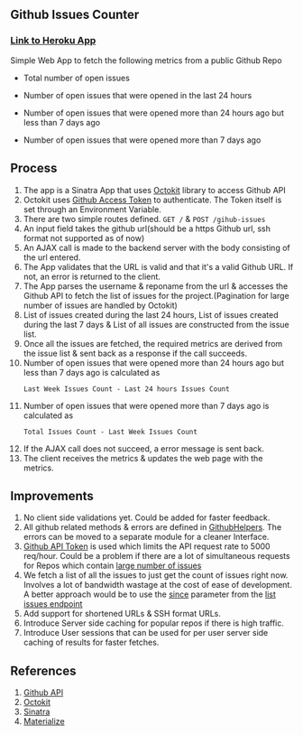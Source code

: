Github Issues Counter
---------------------

### [Link to Heroku App](http://github-issues-counter.herokuapp.com/)

Simple Web App to fetch the following metrics from a public Github Repo

* Total number of open issues

* Number of open issues that were opened in the last 24 hours

* Number of open issues that were opened more than 24 hours ago but less than 7 days ago

* Number of open issues that were opened more than 7 days ago 


Process
-------

1. The app is a Sinatra App that uses [Octokit](https://github.com/octokit/octokit.rb/) library to access Github API
2. Octokit uses [Github Access Token](https://github.com/blog/1509-personal-api-tokens) to authenticate. The Token itself is set through an Environment Variable.
2. There are two simple routes defined. `GET /` & `POST /gihub-issues`
3. An input field takes the github url(should be a https Github url, ssh format not supported as of now)
4. An AJAX call is made to the backend server with the body consisting of the url entered.
5. The App validates that the URL is valid and that it's a valid Github URL. If not, an error is returned to the client.
5. The App parses the username & reponame from the url & accesses the Github API to fetch the list of issues for the project.(Pagination for large number of issues are handled by Octokit)
6. List of issues created during the last 24 hours, List of issues created during the last 7 days & List of all issues are constructed from the issue list.
7. Once all the issues are fetched, the required metrics are derived from the issue list & sent back as a response if the call succeeds.
7. Number of open issues that were opened more than 24 hours ago but less than 7 days ago is calculated as
    ```
    Last Week Issues Count - Last 24 hours Issues Count
    ```
8. Number of open issues that were opened more than 7 days ago is calculated as
    ```
    Total Issues Count - Last Week Issues Count
    ```
7. If the AJAX call does not succeed, a error message is sent back.
8. The client receives the metrics & updates the web page with the metrics.


Improvements
------------

1. No client side validations yet. Could be added for faster feedback.
2. All github related methods & errors are defined in [GithubHelpers](helpers/github_helpers.rb). The errors can be moved to a separate module for a cleaner Interface.
3. [Github API Token](https://github.com/blog/1509-personal-api-tokens) is used which limits the API request rate to 5000 req/hour. Could be a problem if there are a lot of simultaneous requests for Repos which contain [large number of issues](https://github.com/rails/rails/issues)
4. We fetch a list of all the issues to just get the count of issues right now. Involves a lot of bandwidth wastage at the cost of ease of development. A better approach would be to use the [since](https://developer.github.com/v3/issues/#parameters) parameter from the [list issues endpoint](https://developer.github.com/v3/issues/#list-issues)
5. Add support for shortened URLs & SSH format URLs.
6. Introduce Server side caching for popular repos if there is high traffic.
7. Introduce User sessions that can be used for per user server side caching of results for faster fetches.

References
----------

1. [Github API](https://developer.github.com/v3/)
2. [Octokit](https://github.com/octokit/octokit.rb/)
3. [Sinatra](http://www.sinatrarb.com/)
4. [Materialize](http://materializecss.com/)
